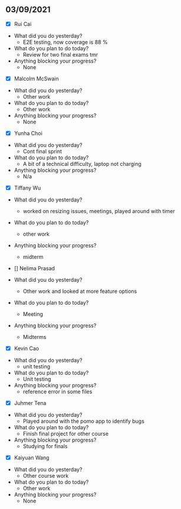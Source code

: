 
## 03/09/2021
 
- [x] Rui Cai 
- What did you do yesterday?
  - E2E testing, now coverage is 88 %
- What do you plan to do today?
  - Review for two final exams tmr
- Anything blocking your progress?
  - None



- [x] Malcolm McSwain
- What did you do yesterday?
  - Other work
- What do you plan to do today?
  - Other work
- Anything blocking your progress?
  - None



- [x] Yunha Choi
- What did you do yesterday?
  - Cont final sprint
- What do you plan to do today?
  - A bit of a technical difficulty, laptop not charging
- Anything blocking your progress?
  - N/a



- [x] Tiffany Wu
- What did you do yesterday?
  - worked on resizing issues, meetings, played around with timer
- What do you plan to do today?
  - other work
- Anything blocking your progress?
  - midterm


- [] Nelima Prasad
- What did you do yesterday?
  - Other work and looked at more feature options
- What do you plan to do today?
  - Meeting
- Anything blocking your progress?
  - Midterms


- [x] Kevin Cao
- What did you do yesterday?
  - unit testing
- What do you plan to do today?
  - Unit testing
- Anything blocking your progress?
  - reference error in some files



- [x] Juhmer Tena
- What did you do yesterday?
  - Played around with the pomo app to identify bugs
- What do you plan to do today?
  - Finish final project for other course
- Anything blocking your progress?
  - Studying for finals


- [x] Kaiyuan Wang
- What did you do yesterday?
  - Other course work
- What do you plan to do today?
  - Other work
- Anything blocking your progress?
  - None